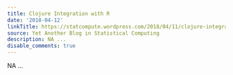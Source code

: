 ```yaml
---
title: Clojure Integration with R
date: '2018-04-12'
linkTitle: https://statcompute.wordpress.com/2018/04/11/clojure-integration-with-r/
source: Yet Another Blog in Statistical Computing
description: NA ...
disable_comments: true
---
```

NA ...